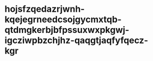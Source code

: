 # hojsfzqedazrjwnh-kqejegrneedcsojgycmxtqb-qtdmgkerbjbfpssuxwxpkgwj-igcziwpbzchjhz-qaqgtjaqfyfqecz-kgr
